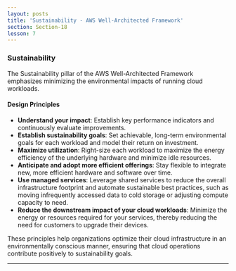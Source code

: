 ```yaml
---
layout: posts
title: 'Sustainability - AWS Well-Architected Framework'
section: Section-18
lesson: 7
---
```


### Sustainability

The Sustainability pillar of the AWS Well-Architected Framework emphasizes minimizing the environmental impacts of running cloud workloads.

<!-- pagebreak -->

#### Design Principles

- **Understand your impact**: Establish key performance indicators and continuously evaluate improvements.
- **Establish sustainability goals**: Set achievable, long-term environmental goals for each workload and model their return on investment.
- **Maximize utilization**: Right-size each workload to maximize the energy efficiency of the underlying hardware and minimize idle resources.
- **Anticipate and adopt more efficient offerings**: Stay flexible to integrate new, more efficient hardware and software over time.
- **Use managed services**: Leverage shared services to reduce the overall infrastructure footprint and automate sustainable best practices, such as moving infrequently accessed data to cold storage or adjusting compute capacity to need.
- **Reduce the downstream impact of your cloud workloads**: Minimize the energy or resources required for your services, thereby reducing the need for customers to upgrade their devices.

<!-- pagebreak -->

These principles help organizations optimize their cloud infrastructure in an environmentally conscious manner, ensuring that cloud operations contribute positively to sustainability goals.

---
